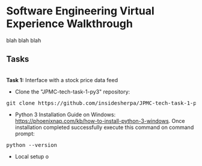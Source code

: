 # Software Engineering Virtual Experience Walkthrough

blah blah blah
## Tasks
<br />
<b>Task 1:</b> Interface with a stock price data feed

* Clone the "JPMC-tech-task-1-py3" repository:
<pre>
git clone https://github.com/insidesherpa/JPMC-tech-task-1-py3.git
</pre>

* Python 3 Installation Guide on Windows: https://phoenixnap.com/kb/how-to-install-python-3-windows. Once installation completed successfully execute this command on command prompt:
<pre>
python --version
</pre>

* Local setup o 
<br/><br/>
